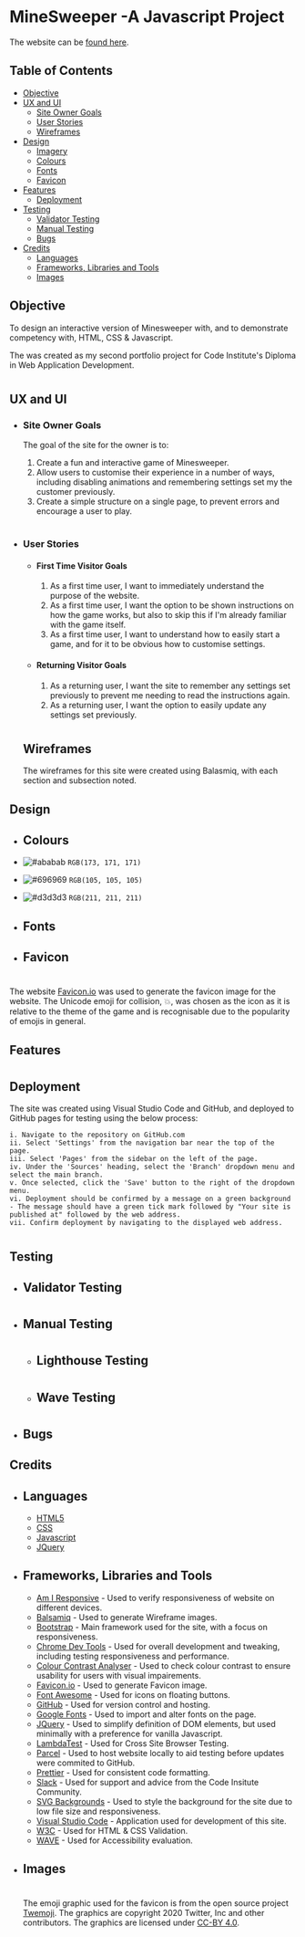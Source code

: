 # MineSweeper -A Javascript Project

The website can be [found here](https://fatheed7.github.io/minesweeper/).

## Table of Contents

- [Objective](#objective)
- [UX and UI](#ux-and-ui)
  - [Site Owner Goals](#site-owner-goals)
  - [User Stories](#user-stories)
  - [Wireframes](#wireframes)
- [Design](#design)
  - [Imagery](#imagery)
  - [Colours](#colours)
  - [Fonts](#fonts)
  - [Favicon](#favicon)
- [Features](#features)
  - [Deployment](#deployment)
- [Testing](#testing)
  - [Validator Testing](#validator-testing)
  - [Manual Testing](#validator-testing)
  - [Bugs](#bugs)
- [Credits](#credits)
  - [Languages](#languages)
  - [Frameworks, Libraries and Tools](#frameworks-libraries-and-tools)
  - [Images](#images)

## Objective

To design an interactive version of Minesweeper with, and to demonstrate competency with, HTML, CSS & Javascript.

The was created as my second portfolio project for Code Institute's Diploma in Web Application Development.

#

## UX and UI

- ### Site Owner Goals

  The goal of the site for the owner is to:

  1. Create a fun and interactive game of Minesweeper.
  2. Allow users to customise their experience in a number of ways, including disabling animations and remembering settings set my the customer previously.
  3. Create a simple structure on a single page, to prevent errors and encourage a user to play.

#

- ### User Stories

  - #### First Time Visitor Goals

    1. As a first time user, I want to immediately understand the purpose of the website.
    2. As a first time user, I want the option to be shown instructions on how the game works, but also to skip this if I'm already familiar with the game itself.
    3. As a first time user, I want to understand how to easily start a game, and for it to be obvious how to customise settings.

  - #### Returning Visitor Goals

    1. As a returning user, I want the site to remember any settings set previously to prevent me needing to read the instructions again.
    2. As a returning user, I want the option to easily update any settings set previously.

  #

  ## Wireframes

  The wireframes for this site were created using Balasmiq, with each section and subsection noted.

## Design

- ## Colours

- ![#ababab](https://via.placeholder.com/15/adabab/000000?text=+) `RGB(173, 171, 171)`
- ![#696969](https://via.placeholder.com/15/696969/000000?text=+) `RGB(105, 105, 105)`
- ![#d3d3d3](https://via.placeholder.com/15/d3d3d3/000000?text=+) `RGB(211, 211, 211)`

- ## Fonts

- ## Favicon

#

The website [Favicon.io](https://favicon.io/) was used to generate the favicon image for the website. The Unicode emoji for collision, 💥, was chosen as the icon as it is relative to the theme of the game and is recognisable due to the popularity of emojis in general.

## Features

#

## Deployment

The site was created using Visual Studio Code and GitHub, and deployed to GitHub pages for testing using the below process:

    i. Navigate to the repository on GitHub.com
    ii. Select 'Settings' from the navigation bar near the top of the page.
    iii. Select 'Pages' from the sidebar on the left of the page.
    iv. Under the 'Sources' heading, select the 'Branch' dropdown menu and select the main branch.
    v. Once selected, click the 'Save' button to the right of the dropdown menu.
    vi. Deployment should be confirmed by a message on a green background - The message should have a green tick mark followed by "Your site is published at" followed by the web address.
    vii. Confirm deployment by navigating to the displayed web address.

#

## Testing

- ## Validator Testing

#

- ## Manual Testing

  #

  - ## Lighthouse Testing

  #

  - ## Wave Testing

  #

- ## Bugs

## Credits

- ## Languages

  - [HTML5](https://en.wikipedia.org/wiki/HTML5)
  - [CSS](https://en.wikipedia.org/wiki/CSS)
  - [Javascript](https://en.wikipedia.org/wiki/JavaScript)
  - [JQuery](https://en.wikipedia.org/wiki/JQuery)

- ## Frameworks, Libraries and Tools

  - [Am I Responsive](http://ami.responsivedesign.is/) - Used to verify responsiveness of website on different devices.
  - [Balsamiq](https://balsamiq.com/) - Used to generate Wireframe images.
  - [Bootstrap](https://getbootstrap.com/) - Main framework used for the site, with a focus on responsiveness.
  - [Chrome Dev Tools](https://developer.chrome.com/docs/devtools/) - Used for overall development and tweaking, including testing responsiveness and performance.
  - [Colour Contrast Analyser](https://www.tpgi.com/color-contrast-checker/) - Used to check colour contrast to ensure usability for users with visual impairements.
  - [Favicon.io](https://favicon.io) - Used to generate Favicon image.
  - [Font Awesome](https://fontawesome.com/) - Used for icons on floating buttons.
  - [GitHub](https://github.com/) - Used for version control and hosting.
  - [Google Fonts](https://fonts.google.com/) - Used to import and alter fonts on the page.
  - [JQuery](https://en.wikipedia.org/wiki/JQuery) - Used to simplify definition of DOM elements, but used minimally with a preference for vanilla Javascript.
  - [LambdaTest](https://www.lambdatest.com/) - Used for Cross Site Browser Testing.
  - [Parcel](https://www.npmjs.com/package/parcel) - Used to host website locally to aid testing before updates were commited to GitHub.
  - [Prettier](https://marketplace.visualstudio.com/items?itemName=esbenp.prettier-vscode) - Used for consistent code formatting.
  - [Slack](https://slack.com/) - Used for support and advice from the Code Insitute Community.
  - [SVG Backgrounds](https://www.svgbackgrounds.com/) - Used to style the background for the site due to low file size and responsiveness.
  - [Visual Studio Code](https://code.visualstudio.com/) - Application used for development of this site.
  - [W3C](https://www.w3.org/) - Used for HTML & CSS Validation.
  - [WAVE](https://wave.webaim.org/) - Used for Accessibility evaluation.

- ## Images

  #

  The emoji graphic used for the favicon is from the open source project [Twemoji](https://twemoji.twitter.com/). The graphics are copyright 2020 Twitter, Inc and other contributors. The graphics are licensed under [CC-BY 4.0](https://creativecommons.org/licenses/by/4.0/).

